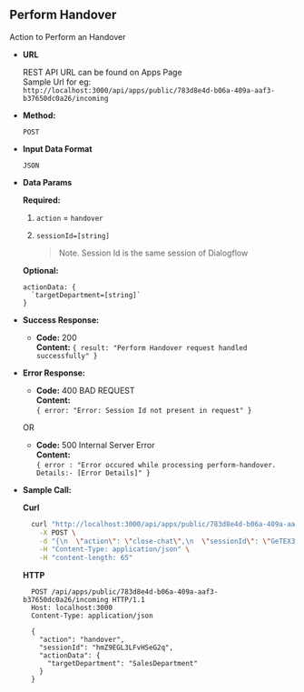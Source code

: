 **Perform Handover**
----
  Action to Perform an Handover

* **URL**

    REST API URL can be found on Apps Page <br />
    Sample Url for eg: <br /> `http://localhost:3000/api/apps/public/783d8e4d-b06a-409a-aaf3-b37650dc0a26/incoming`

* **Method:**

  `POST`
  
*  **Input Data Format**

    `JSON`

* **Data Params**

  **Required:**
 
   1. `action` = `handover`  <br/>
 
   2. `sessionId=[string]`
      > Note. Session Id is the same session of Dialogflow

   **Optional:**

    ```
    actionData: {
      `targetDepartment=[string]`
    }
    ```


* **Success Response:**

  * **Code:** 200 <br />
    **Content:** `{ result: "Perform Handover request handled successfully" }`
 
* **Error Response:**

  * **Code:** 400 BAD REQUEST <br />
    **Content:** <br/>
    `{
        error: "Error: Session Id not present in request"
    }`

  OR

  * **Code:** 500 Internal Server Error <br />
    **Content:** <br />
    `{ error : "Error occured while processing perform-handover. Details:- [Error Details]" }`

* **Sample Call:**

    **Curl**
    ```bash
      curl "http://localhost:3000/api/apps/public/783d8e4d-b06a-409a-aaf3-b37650dc0a26/incoming" \
        -X POST \
        -d "{\n  \"action\": \"close-chat\",\n  \"sessionId\": \"GeTEX3iLYpByZWSze\",\n  \"actionData\": {\n    \"targetDepartment\": \"SalesDepartment\"\n  }\n}" \
        -H "Content-Type: application/json" \
        -H "content-length: 65"  
    ```
    **HTTP**

  ```HTTP
    POST /api/apps/public/783d8e4d-b06a-409a-aaf3-b37650dc0a26/incoming HTTP/1.1
    Host: localhost:3000
    Content-Type: application/json

    {
      "action": "handover",
      "sessionId": "hmZ9EGL3LFvHSeG2q",
      "actionData": {
        "targetDepartment": "SalesDepartment"
      }
    }
  ```
